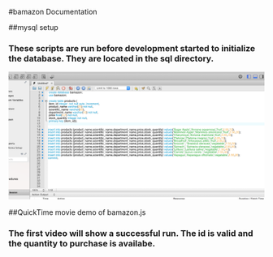 #bamazon Documentation

##mysql setup
### These scripts are run before development started to initialize the database. They are located in the sql directory.
![Alt text](./documents/screenshots/mysql_setup_for_bamazon.png)


##QuickTime movie demo of bamazon.js
### The first video will show a successful run. The id is valid and the quantity to purchase is availabe.